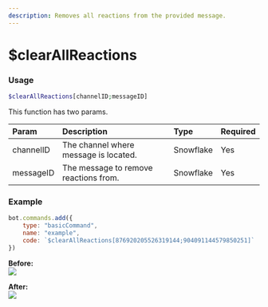 ```yaml
---
description: Removes all reactions from the provided message.
---
```

# $clearAllReactions
### Usage
```php
$clearAllReactions[channelID;messageID]
```

This function has two params.

| Param | Description | Type | Required
| :---- | :---- | :---- | :-----
| channelID | The channel where message is located. | Snowflake | Yes
| messageID | The message to remove reactions from. | Snowflake | Yes

### Example
```javascript
bot.commands.add({
    type: "basicCommand",
    name: "example",
    code: `$clearAllReactions[876920205526319144;904091144579850251]`
})
```

**Before:**\
![](https://user-images.githubusercontent.com/69215413/139556362-ab29b9bf-0596-4174-9bf5-57cd5cee2598.png)

**After:**\
![](https://user-images.githubusercontent.com/69215413/139556380-aa596c84-cdef-4112-8a41-68ecf708462f.png)
